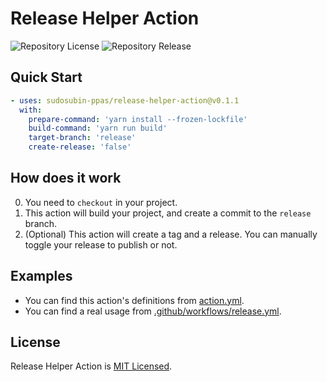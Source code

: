 # Release Helper Action

![Repository License](https://img.shields.io/github/license/sudosubin-ppas/release-helper-action)
![Repository Release](https://img.shields.io/github/v/release/sudosubin-ppas/release-helper-action?include_prereleases)

## Quick Start

```yml
- uses: sudosubin-ppas/release-helper-action@v0.1.1
  with:
    prepare-command: 'yarn install --frozen-lockfile'
    build-command: 'yarn run build'
    target-branch: 'release'
    create-release: 'false'
```

## How does it work

0. You need to `checkout` in your project.
1. This action will build your project, and create a commit to the `release` branch.
2. (Optional) This action will create a tag and a release. You can manually toggle your release to publish or not.

## Examples

- You can find this action's definitions from [action.yml](./action.yml).
- You can find a real usage from [.github/workflows/release.yml](./.github/workflows/release.yml).

## License

Release Helper Action is [MIT Licensed](./LICENSE).
